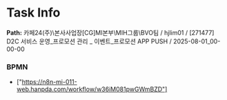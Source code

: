 # Task Info

**Path:** 카페24(주)\본사사업장\[CG]MI본부\MIH그룹\BVO팀 / hjlim01 / [271477] D2C 서비스 운영_프로모션 관리 _ 이벤트_프로모션 APP PUSH / 2025-08-01_00-00-00

### BPMN
- ["https://n8n-mi-011-web.hanpda.com/workflow/w36iM081pwGWmBZD"]

